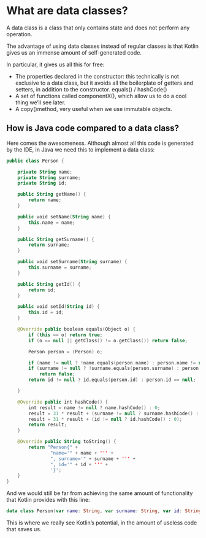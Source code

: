 # What are data classes?
A data class is a class that only contains state and does not perform any operation.

The advantage of using data classes instead of regular classes is that Kotlin gives us an immense amount of self-generated code.

In particular, it gives us all this for free:

- The properties declared in the constructor: this technically is not exclusive to a data class, but it avoids all the boilerplate of getters and setters, in addition to the constructor.
equals() / hashCode()
- A set of functions called componentX(), which allow us to do a cool thing we’ll see later.
- A copy()method, very useful when we use immutable objects.

## How is Java code compared to a data class?
Here comes the awesomeness. Although almost all this code is generated by the IDE, in Java we need this to implement a data class:
```kt
public class Person {

    private String name;
    private String surname;
    private String id;

    public String getName() {
        return name;
    }

    public void setName(String name) {
        this.name = name;
    }

    public String getSurname() {
        return surname;
    }

    public void setSurname(String surname) {
        this.surname = surname;
    }

    public String getId() {
        return id;
    }

    public void setId(String id) {
        this.id = id;
    }

    @Override public boolean equals(Object o) {
        if (this == o) return true;
        if (o == null || getClass() != o.getClass()) return false;

        Person person = (Person) o;

        if (name != null ? !name.equals(person.name) : person.name != null) return false;
        if (surname != null ? !surname.equals(person.surname) : person.surname != null)
            return false;
        return id != null ? id.equals(person.id) : person.id == null;

    }

    @Override public int hashCode() {
        int result = name != null ? name.hashCode() : 0;
        result = 31 * result + (surname != null ? surname.hashCode() : 0);
        result = 31 * result + (id != null ? id.hashCode() : 0);
        return result;
    }

    @Override public String toString() {
        return "Person{" +
                "name='" + name + ''' +
                ", surname='" + surname + ''' +
                ", id='" + id + ''' +
                '}';
    }
}
```

And we would still be far from achieving the same amount of functionality that Kotlin provides with this line:

```kt
data class Person(var name: String, var surname: String, var id: String)
```
This is where we really see Kotlin’s potential, in the amount of useless code that saves us.

